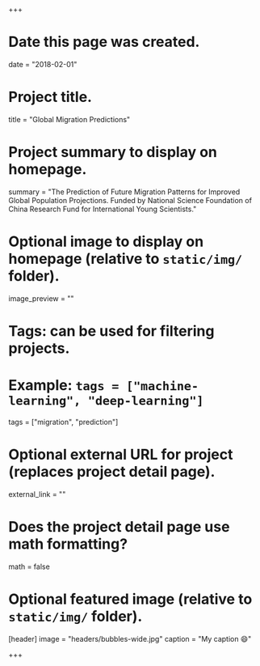 +++
# Date this page was created.
date = "2018-02-01"

# Project title.
title = "Global Migration Predictions"

# Project summary to display on homepage.
summary = "The Prediction of Future Migration Patterns for Improved Global Population Projections. Funded by National Science Foundation of China Research Fund for International Young Scientists."

# Optional image to display on homepage (relative to `static/img/` folder).
image_preview = ""

# Tags: can be used for filtering projects.
# Example: `tags = ["machine-learning", "deep-learning"]`
tags = ["migration", "prediction"]

# Optional external URL for project (replaces project detail page).
external_link = ""

# Does the project detail page use math formatting?
math = false

# Optional featured image (relative to `static/img/` folder).
[header]
image = "headers/bubbles-wide.jpg"
caption = "My caption :smile:"

+++


